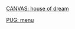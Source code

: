 [CANVAS: house of dream](https://grapefruitcompany.github.io/lesson_12/House_of_dream/)

[PUG: menu](https://grapefruitcompany.github.io/lesson_12/pug_menu/build/)
